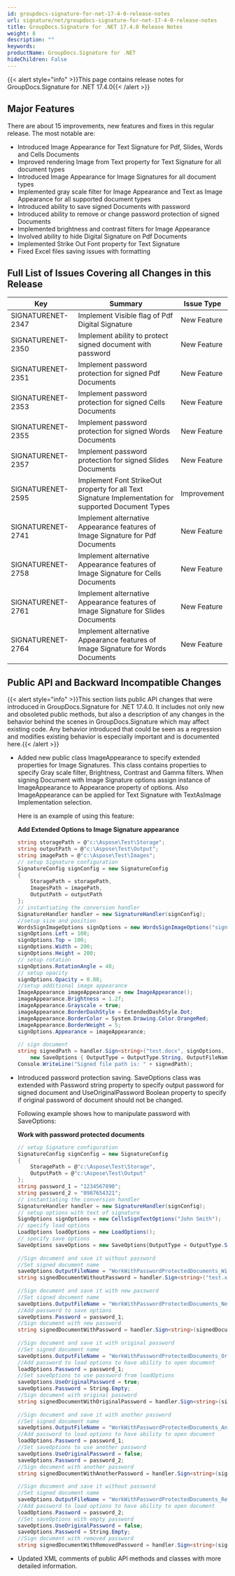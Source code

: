 ```yaml
---
id: groupdocs-signature-for-net-17-4-0-release-notes
url: signature/net/groupdocs-signature-for-net-17-4-0-release-notes
title: GroupDocs.Signature for .NET 17.4.0 Release Notes
weight: 8
description: ""
keywords: 
productName: GroupDocs.Signature for .NET
hideChildren: False
---
```

{{< alert style="info" >}}This page contains release notes for GroupDocs.Signature for .NET 17.4.0{{< /alert >}}

## Major Features

There are about 15 improvements, new features and fixes in this regular release. The most notable are:

*   Introduced Image Appearance for Text Signature for Pdf, Slides, Words and Cells Documents
*   Improved rendering Image from Text property for Text Signature for all document types
*   Introduced Image Appearance for Image Signatures for all document types
*   Implemented gray scale filter for Image Appearance and Text as Image Appearance for all supported document types
*   Introduced ability to save signed Documents with password
*   Introduced ability to remove or change password protection of signed Documents
*   Implemented brightness and contrast filters for Image Appearance
*   Involved ability to hide Digital Signature on Pdf Documents
*   Implemented Strike Out Font property for Text Signature
*   Fixed Excel files saving issues with formatting

## Full List of Issues Covering all Changes in this Release
| Key | Summary | Issue Type |
| --- | --- | --- |
| SIGNATURENET-2347 | Implement Visible flag of Pdf Digital Signature | New Feature |
| SIGNATURENET-2350 | Implement ability to protect signed document with password | New Feature |
| SIGNATURENET-2351 | Implement password protection for signed Pdf Documents | New Feature |
| SIGNATURENET-2353 | Implement password protection for signed Cells Documents | New Feature |
| SIGNATURENET-2355 | Implement password protection for signed Words Documents | New Feature |
| SIGNATURENET-2357 | Implement password protection for signed Slides Documents | New Feature |
| SIGNATURENET-2595 | Implement Font StrikeOut property for all Text Signature Implementation for supported Document Types | Improvement |
| SIGNATURENET-2741 | Implement alternative Appearance features of Image Signature for Pdf Documents | New Feature |
| SIGNATURENET-2758 | Implement alternative Appearance features of Image Signature for Cells Documents | New Feature |
| SIGNATURENET-2761 | Implement alternative Appearance features of Image Signature for Slides Documents | New Feature |
| SIGNATURENET-2764 | Implement alternative Appearance features of Image Signature for Words Documents | New Feature |

## Public API and Backward Incompatible Changes

{{< alert style="info" >}}This section lists public API changes that were introduced in GroupDocs.Signature for .NET 17.4.0. It includes not only new and obsoleted public methods, but also a description of any changes in the behavior behind the scenes in GroupDocs.Signature which may affect existing code. Any behavior introduced that could be seen as a regression and modifies existing behavior is especially important and is documented here.{{< /alert >}}

*   Added new public class ImageAppearance to specify extended properties for Image Signatures. This class contains properties to specify Gray scale filter, Brightness, Contrast and Gamma filters. When signing Document with Image Signature options assign instance of ImageAppearance to Appearance property of options. Also ImageAppearance can be applied for Text Signature with TextAsImage Implementation selection.
    
    Here is an example of using this feature:
    
    **Add Extended Options to Image Signature appearance**  
    
    ```csharp
    string storagePath = @"c:\Aspose\Test\Storage";
    string outputPath = @"c:\Aspose\Test\Output";
    string imagePath = @"c:\Aspose\Test\Images";
    // setup Signature configuration
    SignatureConfig signConfig = new SignatureConfig
    {
        StoragePath = storagePath,
        ImagesPath = imagePath,
        OutputPath = outputPath
    };
    // instantiating the conversion handler
    SignatureHandler handler = new SignatureHandler(signConfig);
    //setup size and position
    WordsSignImageOptions signOptions = new WordsSignImageOptions("signature.jpg");
    signOptions.Left = 100;
    signOptions.Top = 100;
    signOptions.Width = 200;
    signOptions.Height = 200;
    // setup rotation
    signOptions.RotationAngle = 48;
    // setup opacity
    signOptions.Opacity = 0.88;
    //setup additional image appearance
    ImageAppearance imageAppearance = new ImageAppearance();
    imageAppearance.Brightness = 1.2f;
    imageAppearance.Grayscale = true;
    imageAppearance.BorderDashStyle = ExtendedDashStyle.Dot;
    imageAppearance.BorderColor = System.Drawing.Color.OrangeRed;
    imageAppearance.BorderWeight = 5;
    signOptions.Appearance = imageAppearance;
     
    // sign document
    string signedPath = handler.Sign<string>("test.docx", signOptions,
        new SaveOptions { OutputType = OutputType.String, OutputFileName = "Words_Image_Rotation_Opacity" });
    Console.WriteLine("Signed file path is: " + signedPath);
    ```
    

*   Introduced password protection saving. SaveOptions class was extended with Password string property to specify output password for signed document and UseOriginalPassword Boolean property to specify if original password of document should not be changed.
    
    Following example shows how to manipulate password with SaveOptions:
    
    **Work with password protected documents**
    
    
    
    ```csharp
    // setup Signature configuration
    SignatureConfig signConfig = new SignatureConfig
    {
        StoragePath = @"c:\Aspose\Test\Storage",
        OutputPath = @"c:\Aspose\Test\Output"
    };
    string password_1 = "1234567890";
    string password_2 = "0987654321";
    // instantiating the conversion handler
    SignatureHandler handler = new SignatureHandler(signConfig);
    // setup options with text of signature
    SignOptions signOptions = new CellsSignTextOptions("John Smith");
    // specify load options
    LoadOptions loadOptions = new LoadOptions();
    // specify save options
    SaveOptions saveOptions = new SaveOptions{OutputType = OutputType.String};
     
    //Sign document and save it without password
    //Set signed document name
    saveOptions.OutputFileName = "WorkWithPasswordProtectedDocuments_WithoutPassword";
    string signedDocumentWithoutPassword = handler.Sign<string>("test.xls", signOptions, loadOptions, saveOptions);
     
    //Sign document and save it with new password
    //Set signed document name
    saveOptions.OutputFileName = "WorkWithPasswordProtectedDocuments_NewPassword";
    //Add password to save options
    saveOptions.Password = password_1;
    //Sign document with new password
    string signedDocumentWithPassword = handler.Sign<string>(signedDocumentWithoutPassword, signOptions, loadOptions, saveOptions);
     
    //Sign document and save it with original password
    //Set signed document name
    saveOptions.OutputFileName = "WorkWithPasswordProtectedDocuments_OriginalPassword";
    //Add password to load options to have ability to open document
    loadOptions.Password = password_1;
    //Set saveOptions to use password from loadOptions
    saveOptions.UseOriginalPassword = true;
    saveOptions.Password = String.Empty;
    //Sign document with original password
    string signedDocumentWithOriginalPassword = handler.Sign<string>(signedDocumentWithPassword, signOptions, loadOptions, saveOptions);
     
    //Sign document and save it with another password
    //Set signed document name
    saveOptions.OutputFileName = "WorkWithPasswordProtectedDocuments_AnotherPassword";
    //Add password to load options to have ability to open document
    loadOptions.Password = password_1;
    //Set saveOptions to use another password
    saveOptions.UseOriginalPassword = false;
    saveOptions.Password = password_2;
    //Sign document with another password
    string signedDocumentWithAnotherPassword = handler.Sign<string>(signedDocumentWithOriginalPassword, signOptions, loadOptions, saveOptions);
     
    //Sign document and save it without password
    //Set signed document name
    saveOptions.OutputFileName = "WorkWithPasswordProtectedDocuments_RemovedPassword";
    //Add password to load options to have ability to open document
    loadOptions.Password = password_2;
    //Set saveOptions with empty password
    saveOptions.UseOriginalPassword = false;
    saveOptions.Password = String.Empty;
    //Sign document with removed password
    string signedDocumentWithRemovedPassword = handler.Sign<string>(signedDocumentWithAnotherPassword, signOptions, loadOptions, saveOptions);
    
    
    ```
    
*   Updated XML comments of public API methods and classes with more detailed information.
